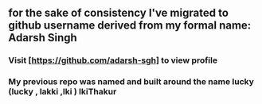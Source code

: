 ## for the sake of consistency I've migrated to github username derived from my formal name: Adarsh Singh
### Visit [https://github.com/adarsh-sgh] to view profile
### My previous repo was named and built around the name lucky (lucky , lakki ,lki ) lkiThakur
